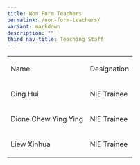 ```yaml
---
title: Non Form Teachers
permalink: /non-form-teachers/
variant: markdown
description: ""
third_nav_title: Teaching Staff
---
```

<p></p>
<table style="minWidth: 50px">
<colgroup>
<col>
<col>
</colgroup>
<tbody>
<tr>
<td rowspan="1" colspan="1">
<p>Name</p>
</td>
<td rowspan="1" colspan="1">
<p>Designation</p>
</td>
</tr>
<tr>
<td rowspan="1" colspan="1">
<p>Ding Hui</p>
</td>
<td rowspan="1" colspan="1">
<p>NIE Trainee</p>
</td>
</tr>
<tr>
<td rowspan="1" colspan="1">
<p>Dione Chew Ying Ying</p>
</td>
<td rowspan="1" colspan="1">
<p>NIE Trainee</p>
</td>
</tr>
<tr>
<td rowspan="1" colspan="1">
<p>Liew Xinhua</p>
</td>
<td rowspan="1" colspan="1">
<p>NIE Trainee</p>
</td>
</tr>
</tbody>
</table>
<p></p>